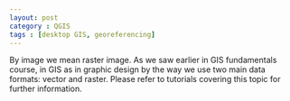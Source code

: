 ```yaml
---
layout: post
category : QGIS
tags : [desktop GIS, georeferencing]
---
```


By image we mean raster image. As we saw earlier in GIS fundamentals course, in GIS as in graphic design by the way we use two main data formats: vector and raster. Please refer to tutorials covering this topic for further information.

